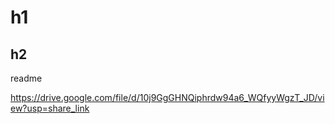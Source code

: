# h1
## h2

readme


https://drive.google.com/file/d/10j9GgGHNQiphrdw94a6_WQfyyWgzT_JD/view?usp=share_link
